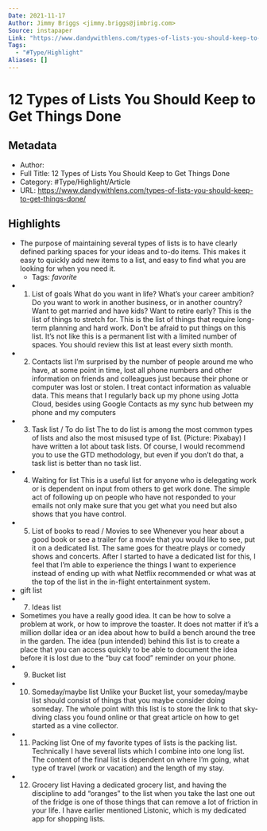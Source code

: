 ```yaml
---
Date: 2021-11-17
Author: Jimmy Briggs <jimmy.briggs@jimbrig.com>
Source: instapaper
Link: "https://www.dandywithlens.com/types-of-lists-you-should-keep-to-get-things-done/"
Tags:
  - "#Type/Highlight"
Aliases: []
---
```


# 12 Types of Lists You Should Keep to Get Things Done

## Metadata

* Author: 
* Full Title: 12 Types of Lists You Should Keep to Get Things Done
* Category: #Type/Highlight/Article
* URL: https://www.dandywithlens.com/types-of-lists-you-should-keep-to-get-things-done/

## Highlights

* The purpose of maintaining several types of lists is to have clearly defined parking spaces for your ideas and to-do items. This makes it easy to quickly add new items to a list, and easy to find what you are looking for when you need it.
  * Tags: *favorite* 
* 
  1. List of goals
     What do you want in life? What’s your career ambition? Do you want to work in another business, or in another country? Want to get married and have kids? Want to retire early?
     This is the list of things to stretch for. This is the list of things that require long-term planning and hard work. Don’t be afraid to put things on this list. It’s not like this is a permanent list with a limited number of spaces.
     You should review this list at least every sixth month.
* 
  2. Contacts list
     I’m surprised by the number of people around me who have, at some point in time, lost all phone numbers and other information on friends and colleagues just because their phone or computer was lost or stolen.
     I treat contact information as valuable data. This means that I regularly back up my phone using Jotta Cloud, besides using Google Contacts as my sync hub between my phone and my computers
* 
  3. Task list / To do list
     The to do list is among the most common types of lists and also the most misused type of list. (Picture: Pixabay)
     I have written a lot about task lists. Of course, I would recommend you to use the GTD methodology, but even if you don’t do that, a task list is better than no task list.
* 
  4. Waiting for list
     This is a useful list for anyone who is delegating work or is dependent on input from others to get work done. The simple act of following up on people who have not responded to your emails not only make sure that you get what you need but also shows that you have control.
* 
  5. List of books to read / Movies to see
     Whenever you hear about a good book or see a trailer for a movie that you would like to see, put it on a dedicated list. The same goes for theatre plays or comedy shows and concerts. After I started to have a dedicated list for this, I feel that I’m able to experience the things I want to experience instead of ending up with what Netflix recommended or what was at the top of the list in the in-flight entertainment system.
* gift list
* 
  7. Ideas list
* Sometimes you have a really good idea. It can be how to solve a problem at work, or how to improve the toaster. It does not matter if it’s a million dollar idea or an idea about how to build a bench around the tree in the garden.
  The idea (pun intended) behind this list is to create a place that you can access quickly to be able to document the idea before it is lost due to the “buy cat food” reminder on your phone.
* 
  9. Bucket list
* 
  10. Someday/maybe list
      Unlike your Bucket list, your someday/maybe list should consist of things that you maybe consider doing someday. The whole point with this list is to store the link to that sky-diving class you found online or that great article on how to get started as a vine collector.
* 
  11. Packing list
      One of my favorite types of lists is the packing list. Technically I have several lists which I combine into one long list. The content of the final list is dependent on where I’m going, what type of travel (work or vacation) and the length of my stay.
* 
  12. Grocery list
      Having a dedicated grocery list, and having the discipline to add “oranges” to the list when you take the last one out of the fridge is one of those things that can remove a lot of friction in your life. I have earlier mentioned Listonic, which is my dedicated app for shopping lists.

